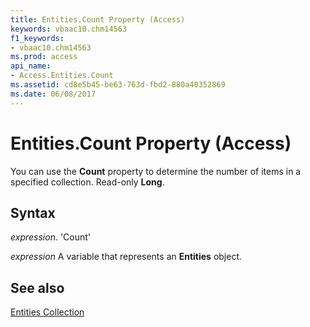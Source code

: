 ```yaml
---
title: Entities.Count Property (Access)
keywords: vbaac10.chm14563
f1_keywords:
- vbaac10.chm14563
ms.prod: access
api_name:
- Access.Entities.Count
ms.assetid: cd8e5b45-be63-763d-fbd2-880a40352869
ms.date: 06/08/2017
---
```



# Entities.Count Property (Access)

You can use the  **Count** property to determine the number of items in a specified collection. Read-only **Long**.


## Syntax

 _expression_. 'Count'

 _expression_ A variable that represents an **Entities** object.


## See also


[Entities Collection](Access.Entities.md)

